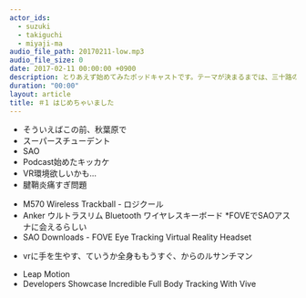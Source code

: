 ```yaml
---
actor_ids:
  - suzuki
  - takiguchi
  - miyaji-ma
audio_file_path: 20170211-low.mp3
audio_file_size: 0
date: 2017-02-11 00:00:00 +0900
description: とりあえず始めてみたポッドキャストです。テーマが決まるまでは、三十路のおじさんたちの最近の関心ごとを中心にお話ししたいなーと思っています。
duration: "00:00"
layout: article
title: ＃1 はじめちゃいました
---
```

* そういえばこの前、秋葉原で
* スーパースチューデント
* SAO 
* Podcast始めたキッカケ
* VR環境欲しいかも…
* 腱鞘炎痛すぎ問題
- M570 Wireless Trackball - ロジクール
- Anker ウルトラスリム Bluetooth ワイヤレスキーボード
*FOVEでSAOアスナに会えるらしい
- SAO Downloads - FOVE Eye Tracking Virtual Reality Headset
* vrに手を生やす、ていうか全身ももうすぐ、からのルサンチマン
- Leap Motion
- Developers Showcase Incredible Full Body Tracking With Vive

